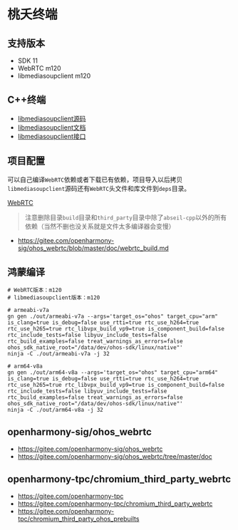 # 桃夭终端

## 支持版本

* SDK 11
* WebRTC m120
* libmediasoupclient m120

## C++终端

* [libmediasoupclient源码](https://github.com/versatica/libmediasoupclient)
* [libmediasoupclient文档](https://mediasoup.org/documentation/v3/libmediasoupclient)
* [libmediasoupclient接口](https://mediasoup.org/documentation/v3/libmediasoupclient/api)

## 项目配置

可以自己编译`WebRTC`依赖或者下载已有依赖，项目导入以后拷贝`libmediasoupclient`源码还有`WebRTC`头文件和库文件到`deps`目录。

[WebRTC](https://pan.baidu.com/s/1E_DXv32D9ODyj5J-o-ji_g?pwd=hudc)

> 注意删除目录`build`目录和`third_party`目录中除了`abseil-cpp`以外的所有依赖（当然不删也没关系就是文件太多编译器会变慢）

* https://gitee.com/openharmony-sig/ohos_webrtc/blob/master/doc/webrtc_build.md

## 鸿蒙编译

```
# WebRTC版本：m120
# libmediasoupclient版本：m120

# armeabi-v7a
gn gen ./out/armeabi-v7a --args='target_os="ohos" target_cpu="arm" is_clang=true is_debug=false use_rtti=true rtc_use_h264=true rtc_use_h265=true rtc_libvpx_build_vp9=true is_component_build=false rtc_include_tests=false libyuv_include_tests=false rtc_build_examples=false treat_warnings_as_errors=false ohos_sdk_native_root="/data/dev/ohos-sdk/linux/native"'
ninja -C ./out/armeabi-v7a -j 32

# arm64-v8a
gn gen ./out/arm64-v8a --args='target_os="ohos" target_cpu="arm64" is_clang=true is_debug=false use_rtti=true rtc_use_h264=true rtc_use_h265=true rtc_libvpx_build_vp9=true is_component_build=false rtc_include_tests=false libyuv_include_tests=false rtc_build_examples=false treat_warnings_as_errors=false ohos_sdk_native_root="/data/dev/ohos-sdk/linux/native"'
ninja -C ./out/arm64-v8a -j 32
```

## openharmony-sig/ohos_webrtc

* https://gitee.com/openharmony-sig/ohos_webrtc
* https://gitee.com/openharmony-sig/ohos_webrtc/tree/master/doc

## openharmony-tpc/chromium_third_party_webrtc

* https://gitee.com/openharmony-tpc
* https://gitee.com/openharmony-tpc/chromium_third_party_webrtc
* https://gitee.com/openharmony-tpc/chromium_third_party_ohos_prebuilts
